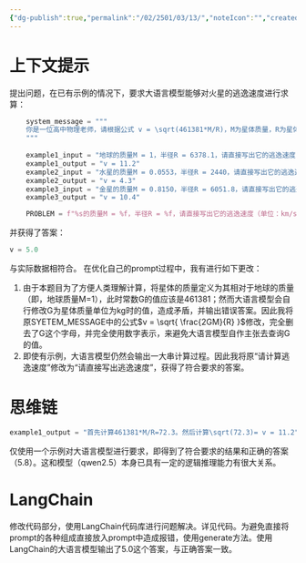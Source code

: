 ```yaml
---
{"dg-publish":true,"permalink":"/02/2501/03/13/","noteIcon":"","created":"2025-05-24T17:19","updated":"2025-07-01T13:38"}
---
```


# 上下文提示
提出问题，在已有示例的情况下，要求大语言模型能够对火星的逃逸速度进行求算：
```python
    system_message = """
    你是一位高中物理老师，请根据公式 v = \sqrt(461381*M/R)，M为星体质量，R为星体半径，用一行式子表求出逃逸速度v。
    """
    
    example1_input = "地球的质量M = 1，半径R = 6378.1，请直接写出它的逃逸速度（单位：km/s）"
    example1_output = "v = 11.2"
    example2_input = "水星的质量M = 0.0553，半径R = 2440，请直接写出它的逃逸速度（单位：km/s）"
    example2_output = "v = 4.3"
    example3_input = "金星的质量M = 0.8150，半径R = 6051.8，请直接写出它的逃逸速度（单位：km/s）"
    example3_output = "v = 10.4"

    PROBLEM = f"%s的质量M = %f，半径R = %f，请直接写出它的逃逸速度（单位：km/s）"%(problem[0], problem[1], problem[2])
```
并获得了答案：
```python
v = 5.0
```
与实际数据相符合。
在优化自己的prompt过程中，我有进行如下更改：
1. 由于本题目为了方便人类理解计算，将星体的质量定义为其相对于地球的质量（即，地球质量M=1），此时常数G的值应该是461381；然而大语言模型会自行修改G为星体质量单位为kg时的值，造成矛盾，并输出错误答案。因此我将原SYETEM_MESSAGE中的公式$v = \sqrt{ \frac{2GM}{R} }$修改，完全删去了G这个字母，并完全使用数字表示，来避免大语言模型自作主张去查询G的值。
2. 即使有示例，大语言模型仍然会输出一大串计算过程。因此我将原“请计算逃逸速度”修改为“请直接写出逃逸速度”，获得了符合要求的答案。
# 思维链
```python
example1_output = "首先计算461381*M/R=72.3。然后计算\sqrt(72.3)= v = 11.2"
```
仅使用一个示例对大语言模型进行要求，即得到了符合要求的结果和正确的答案（5.8）。这和模型（qwen2.5）本身已具有一定的逻辑推理能力有很大关系。
# LangChain
修改代码部分，使用LangChain代码库进行问题解决。详见代码。为避免直接将prompt的各种组成直接放入prompt中造成报错，使用generate方法。使用LangChain的大语言模型输出了5.0这个答案，与正确答案一致。
